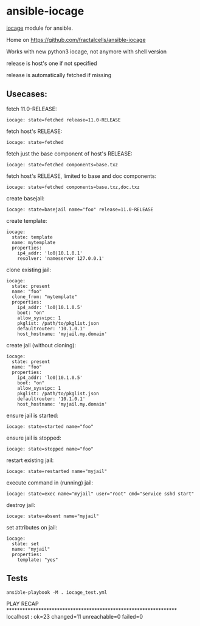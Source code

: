 ansible-iocage
==============

[iocage](https://github.com/iocage/iocage) module for ansible.

Home on https://github.com/fractalcells/ansible-iocage

Works with new python3 iocage, not anymore with shell version

release is host's one if not specified

release is automatically fetched if missing

Usecases:
---------

fetch 11.0-RELEASE:
```
iocage: state=fetched release=11.0-RELEASE
```

fetch host's RELEASE:
```
iocage: state=fetched
```

fetch just the base component of host's RELEASE:
```
iocage: state=fetched components=base.txz
```

fetch host's RELEASE, limited to base and doc components:
```
iocage: state=fetched components=base.txz,doc.txz
```

create basejail:
```
iocage: state=basejail name="foo" release=11.0-RELEASE
```

create template:
```
iocage:
  state: template
  name: mytemplate
  properties:
    ip4_addr: 'lo0|10.1.0.1'
    resolver: 'nameserver 127.0.0.1'
```

clone existing jail:
```
iocage:
  state: present
  name: "foo"
  clone_from: "mytemplate"
  properties:
    ip4_addr: 'lo0|10.1.0.5'
    boot: "on"
    allow_sysvipc: 1
    pkglist: /path/to/pkglist.json
    defaultrouter: '10.1.0.1'
    host_hostname: 'myjail.my.domain'
```

create jail (without cloning):
```
iocage:
  state: present
  name: "foo"
  properties:
    ip4_addr: 'lo0|10.1.0.5'
    boot: "on"
    allow_sysvipc: 1
    pkglist: /path/to/pkglist.json
    defaultrouter: '10.1.0.1'
    host_hostname: 'myjail.my.domain'
```

ensure jail is started:
```
iocage: state=started name="foo"
```

ensure jail is stopped:
```
iocage: state=stopped name="foo"
```

restart existing jail:
```
iocage: state=restarted name="myjail"
```

execute command in (running) jail:
```
iocage: state=exec name="myjail" user="root" cmd="service sshd start"
```

destroy jail:
```
iocage: state=absent name="myjail"
```

set attributes on jail:
```
iocage:
  state: set
  name: "myjail"
  properties:
    template: "yes"
```

Tests
-----
```
ansible-playbook -M . iocage_test.yml
```
PLAY RECAP ****************************************************************
localhost                  : ok=23   changed=11   unreachable=0    failed=0
